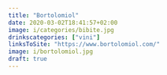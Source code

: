 ```yaml
---
title: "Bortolomiol"
date: 2020-03-02T18:41:57+02:00
image: i/categories/bibite.jpg
drinkscategories: ["vini"] 
linksToSite: "https://www.bortolomiol.com/"
image: i/bortolomiol.jpg
draft: true
---
```


